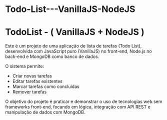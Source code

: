 # Todo-List---VanillaJS-NodeJS

# TodoList - ( VanillaJS + NodeJS )

Este é um projeto de uma aplicação de lista de tarefas (Todo List), desenvolvida com JavaScript puro (VanillaJS) no front-end, Node.js no back-end e MongoDB como banco de dados.

O sistema permite:
- Criar novas tarefas
- Editar tarefas existentes
- Marcar tarefas como concluídas
- Remover tarefas

O objetivo do projeto é praticar e demonstrar o uso de tecnologias web sem frameworks front-end, focando em lógica, integração com API REST e manipulação de dados com MongoDB.
